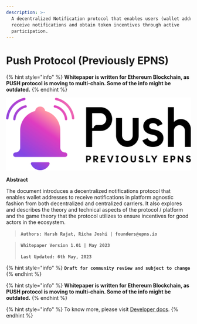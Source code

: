 ```yaml
---
description: >-
  A decentralized Notification protocol that enables users (wallet addresses) to
  receive notifications and obtain token incentives through active
  participation.
---
```


# Push Protocol (Previously EPNS)

{% hint style="info" %}
**Whitepaper is written for Ethereum Blockchain, as PUSH protocol is moving to multi-chain. Some of the info might be outdated.**
{% endhint %}

![](.gitbook/assets/PushLogoStandardDark.png)

**Abstract**

The document introduces a decentralized notifications protocol that enables wallet addresses to receive notifications in platform agnostic fashion from both decentralized and centralized carriers. It also explores and describes the theory and technical aspects of the protocol / platform and the game theory that the protocol utilizes to ensure incentives for good actors in the ecosystem.

> **`Authors: Harsh Rajat, Richa Joshi | founders@epns.io`**

> **`Whitepaper Version 1.01 | May 2023`**
>
> **`Last Updated: 6th May, 2023`**

{% hint style="info" %}
**`Draft for community review and subject to change`**
{% endhint %}

{% hint style="info" %}
**Whitepaper is written for Ethereum Blockchain, as PUSH protocol is moving to multi-chain. Some of the info might be outdated.**
{% endhint %}

{% hint style="info" %}
To know more, please visit [Developer docs](https://docs.epns.io/developers).
{% endhint %}

